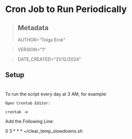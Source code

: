 # Cron Job to Run Periodically
>  Metadata
>  ----------------------------------------------------------------------------
>  AUTHOR="Tolga Erok"

>  VERSION="1"

>  DATE_CREATED="21/12/2024"

## Setup
#


To run the script every day at 3 AM, for example:

    Open Crontab Editor:

    crontab -e

Add the Following Line:

0 3 * * * ~/clear_temp_slowdowns.sh
